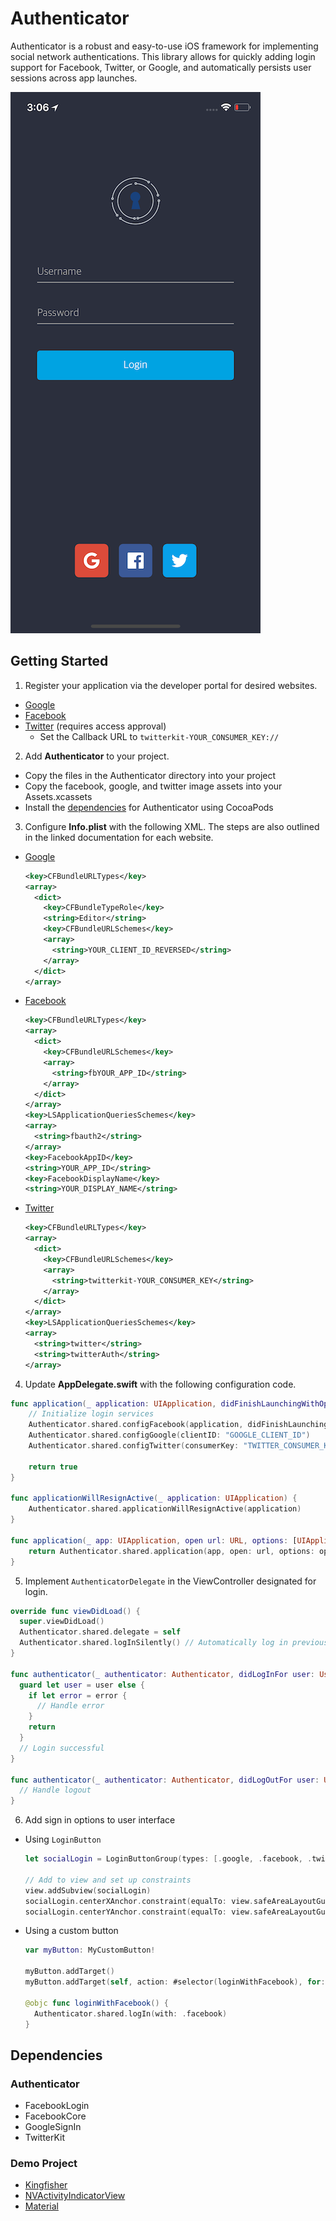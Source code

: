 # Authenticator

Authenticator is a robust and easy-to-use iOS framework for implementing social network authentications. This library allows for quickly adding login support for Facebook, Twitter, or Google, and automatically persists user sessions across app launches.

![Login](./Screenshots/Login.png)

## Getting Started
1. Register your application via the developer portal for desired websites.

  - [Google](console.cloud.google.com)
  - [Facebook](https://developers.facebook.com/apps)
  - [Twitter](https://developer.twitter.com/) (requires access approval)    
    - Set the Callback URL to `twitterkit-YOUR_CONSUMER_KEY://`


2. Add **Authenticator** to your project.

  - Copy the files in the Authenticator directory into your project
  - Copy the facebook, google, and twitter image assets into your Assets.xcassets
  - Install the [dependencies](#Dependencies) for Authenticator using CocoaPods


3. Configure **Info.plist** with the following XML. The steps are also outlined in the linked documentation for each website.

  - [Google](https://developers.google.com/identity/sign-in/ios/start-integrating)
    ```xml
    <key>CFBundleURLTypes</key>
    <array>
      <dict>
        <key>CFBundleTypeRole</key>
        <string>Editor</string>
        <key>CFBundleURLSchemes</key>
        <array>
          <string>YOUR_CLIENT_ID_REVERSED</string>
        </array>
      </dict>
    </array>
    ```
  - [Facebook](https://developers.facebook.com/docs/facebook-login/ios/)
    ```xml
    <key>CFBundleURLTypes</key>
    <array>
      <dict>
        <key>CFBundleURLSchemes</key>
        <array>
          <string>fbYOUR_APP_ID</string>
        </array>
      </dict>
    </array>
    <key>LSApplicationQueriesSchemes</key>
    <array>
      <string>fbauth2</string>
    </array>
    <key>FacebookAppID</key>
    <string>YOUR_APP_ID</string>
    <key>FacebookDisplayName</key>
    <string>YOUR_DISPLAY_NAME</string>
    ```
  - [Twitter](https://github.com/twitter/twitter-kit-ios/wiki/Installation)
    ```xml
    <key>CFBundleURLTypes</key>
    <array>
      <dict>
        <key>CFBundleURLSchemes</key>
        <array>
          <string>twitterkit-YOUR_CONSUMER_KEY</string>
        </array>
      </dict>
    </array>
    <key>LSApplicationQueriesSchemes</key>
    <array>
      <string>twitter</string>
      <string>twitterAuth</string>
    </array>
    ```


4. Update **AppDelegate.swift** with the following configuration code.

  ```swift
  func application(_ application: UIApplication, didFinishLaunchingWithOptions launchOptions: [UIApplicationLaunchOptionsKey: Any]?) -> Bool {
      // Initialize login services
      Authenticator.shared.configFacebook(application, didFinishLaunchingWithOptions: launchOptions)
      Authenticator.shared.configGoogle(clientID: "GOOGLE_CLIENT_ID")
      Authenticator.shared.configTwitter(consumerKey: "TWITTER_CONSUMER_KEY", consumerSecret: "TWITTER_CONSUMER_SECRET")

      return true
  }

  func applicationWillResignActive(_ application: UIApplication) {
      Authenticator.shared.applicationWillResignActive(application)
  }

  func application(_ app: UIApplication, open url: URL, options: [UIApplicationOpenURLOptionsKey : Any] = [:]) -> Bool {
      return Authenticator.shared.application(app, open: url, options: options)
  }
  ```

5. Implement `AuthenticatorDelegate` in the ViewController designated for login.

  ```swift
  override func viewDidLoad() {
    super.viewDidLoad()
    Authenticator.shared.delegate = self
    Authenticator.shared.logInSilently() // Automatically log in previously authenticated user
  }

  func authenticator(_ authenticator: Authenticator, didLogInFor user: User?, withError error: Error?) {
    guard let user = user else {
      if let error = error {
        // Handle error
      }
      return
    }
    // Login successful
  }

  func authenticator(_ authenticator: Authenticator, didLogOutFor user: User?, withError error: Error?) {
    // Handle logout  
  }
  ```

6. Add sign in options to user interface
  - Using `LoginButton`

    ```swift
    let socialLogin = LoginButtonGroup(types: [.google, .facebook, .twitter])

    // Add to view and set up constraints
    view.addSubview(socialLogin)
    socialLogin.centerXAnchor.constraint(equalTo: view.safeAreaLayoutGuide.centerXAnchor).isActive = true
    socialLogin.centerYAnchor.constraint(equalTo: view.safeAreaLayoutGuide.centerYAnchor).isActive = true
    ```

  - Using a custom button
    ```swift
    var myButton: MyCustomButton!

    myButton.addTarget()
    myButton.addTarget(self, action: #selector(loginWithFacebook), for: .touchUpInside)

    @objc func loginWithFacebook() {
      Authenticator.shared.logIn(with: .facebook)
    }
    ```

## Dependencies
### Authenticator
- FacebookLogin
- FacebookCore
- GoogleSignIn
- TwitterKit

### Demo Project
- [Kingfisher](https://github.com/onevcat/Kingfisher)
- [NVActivityIndicatorView](https://github.com/ninjaprox/NVActivityIndicatorView)
- [Material](https://github.com/CosmicMind/Material)
